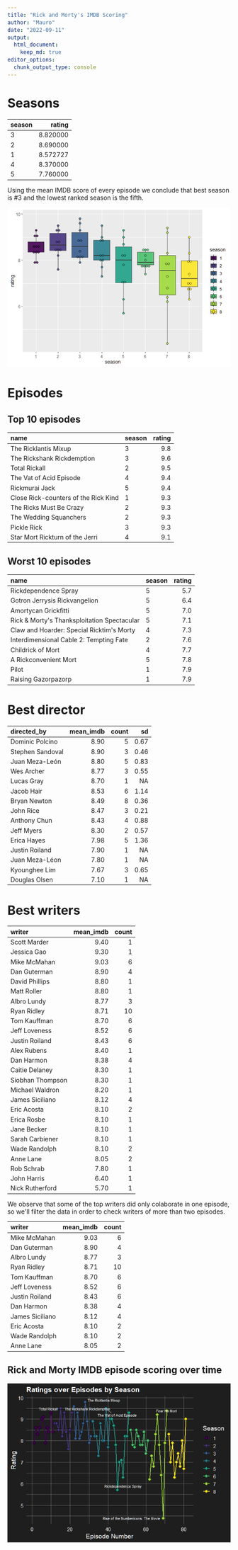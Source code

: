 ```yaml
---
title: "Rick and Morty's IMDB Scoring"
author: "Mauro"
date: "2022-09-11"
output: 
  html_document:
    keep_md: true
editor_options: 
  chunk_output_type: console
---
```




# Seasons


|season |   rating|
|:------|--------:|
|3      | 8.820000|
|2      | 8.690000|
|1      | 8.572727|
|4      | 8.370000|
|5      | 7.760000|

Using the mean IMDB score of every episode we conclude that best season is #3 and the lowest ranked season is the fifth.

![](rick_morty_episodes_files/figure-html/season_boxplot-1.png)<!-- -->

# Episodes

## Top 10 episodes


|name                                 |season | rating|
|:------------------------------------|:------|------:|
|The Ricklantis Mixup                 |3      |    9.8|
|The Rickshank Rickdemption           |3      |    9.6|
|Total Rickall                        |2      |    9.5|
|The Vat of Acid Episode              |4      |    9.4|
|Rickmurai Jack                       |5      |    9.4|
|Close Rick-counters of the Rick Kind |1      |    9.3|
|The Ricks Must Be Crazy              |2      |    9.3|
|The Wedding Squanchers               |2      |    9.3|
|Pickle Rick                          |3      |    9.3|
|Star Mort Rickturn of the Jerri      |4      |    9.1|

## Worst 10 episodes


|name                                        |season | rating|
|:-------------------------------------------|:------|------:|
|Rickdependence Spray                        |5      |    5.7|
|Gotron Jerrysis Rickvangelion               |5      |    6.4|
|Amortycan Grickfitti                        |5      |    7.0|
|Rick & Morty's Thanksploitation Spectacular |5      |    7.1|
|Claw and Hoarder: Special Ricktim's Morty   |4      |    7.3|
|Interdimensional Cable 2: Tempting Fate     |2      |    7.6|
|Childrick of Mort                           |4      |    7.7|
|A Rickconvenient Mort                       |5      |    7.8|
|Pilot                                       |1      |    7.9|
|Raising Gazorpazorp                         |1      |    7.9|

# Best director


|directed_by      | mean_imdb| count|   sd|
|:----------------|---------:|-----:|----:|
|Dominic Polcino  |      8.90|     5| 0.67|
|Stephen Sandoval |      8.90|     3| 0.46|
|Juan Meza-León   |      8.80|     5| 0.83|
|Wes Archer       |      8.77|     3| 0.55|
|Lucas Gray       |      8.70|     1|   NA|
|Jacob Hair       |      8.53|     6| 1.14|
|Bryan Newton     |      8.49|     8| 0.36|
|John Rice        |      8.47|     3| 0.21|
|Anthony Chun     |      8.43|     4| 0.88|
|Jeff Myers       |      8.30|     2| 0.57|
|Erica Hayes      |      7.98|     5| 1.36|
|Justin Roiland   |      7.90|     1|   NA|
|Juan Meza-Léon   |      7.80|     1|   NA|
|Kyounghee Lim    |      7.67|     3| 0.65|
|Douglas Olsen    |      7.10|     1|   NA|

# Best writers


|writer           | mean_imdb| count|
|:----------------|---------:|-----:|
|Scott Marder     |      9.40|     1|
|Jessica Gao      |      9.30|     1|
|Mike McMahan     |      9.03|     6|
|Dan Guterman     |      8.90|     4|
|David Phillips   |      8.80|     1|
|Matt Roller      |      8.80|     1|
|Albro Lundy      |      8.77|     3|
|Ryan Ridley      |      8.71|    10|
|Tom Kauffman     |      8.70|     6|
|Jeff Loveness    |      8.52|     6|
|Justin Roiland   |      8.43|     6|
|Alex Rubens      |      8.40|     1|
|Dan Harmon       |      8.38|     4|
|Caitie Delaney   |      8.30|     1|
|Siobhan Thompson |      8.30|     1|
|Michael Waldron  |      8.20|     1|
|James Siciliano  |      8.12|     4|
|Eric Acosta      |      8.10|     2|
|Erica Rosbe      |      8.10|     1|
|Jane Becker      |      8.10|     1|
|Sarah Carbiener  |      8.10|     1|
|Wade Randolph    |      8.10|     2|
|Anne Lane        |      8.05|     2|
|Rob Schrab       |      7.80|     1|
|John Harris      |      6.40|     1|
|Nick Rutherford  |      5.70|     1|

We observe that some of the top writers did only colaborate in one episode, so we'll filter the data in order to check writers of more than two episodes.


|writer          | mean_imdb| count|
|:---------------|---------:|-----:|
|Mike McMahan    |      9.03|     6|
|Dan Guterman    |      8.90|     4|
|Albro Lundy     |      8.77|     3|
|Ryan Ridley     |      8.71|    10|
|Tom Kauffman    |      8.70|     6|
|Jeff Loveness   |      8.52|     6|
|Justin Roiland  |      8.43|     6|
|Dan Harmon      |      8.38|     4|
|James Siciliano |      8.12|     4|
|Eric Acosta     |      8.10|     2|
|Wade Randolph   |      8.10|     2|
|Anne Lane       |      8.05|     2|

## Rick and Morty IMDB episode scoring over time

![](rick_morty_episodes_files/figure-html/graph_over_time-1.png)<!-- -->



